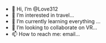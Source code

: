 - 👋 Hi, I’m @Love312
- 👀 I’m interested in travel...
- 🌱 I’m currently learning everything ...
- 💞️ I’m looking to collaborate on VR...
- 📫 How to reach me: email...

<!---
Love312/Love312 is a ✨ special ✨ repository because its `README.md` (this file) appears on your GitHub profile.
You can click the Preview link to take a look at your changes.
--->
